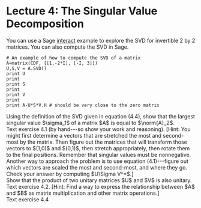 Lecture 4: The Singular Value Decomposition
===========================================

You can use a Sage [interact](http://interact.sagemath.org/node/60)
example to explore the SVD for invertible 2 by 2 matrices.  You can
also compute the SVD in Sage.

<sagecell>

```
# An example of how to compute the SVD of a matrix
A=matrix(CDF, [[1,-2*I], [-I, 3]])
U,S,V = A.SVD()
print U
print
print S
print
print V
print
print A-U*S*V.H # should be very close to the zero matrix
```

</sagecell>

<div class="exercise">
Using the definition of the SVD given in equation (4.4), show that the largest
singular value $\sigma_1$ of a matrix $A$ is equal to $\norm{A}_2$.
</div>

<div class="exercise">
Text exercise 4.1 (by hand---so show your work and reasoning).
[Hint: You might first determine a vectors that are stretched the most and second-most by the matrix.  Then figure out the matrices that will transform those vectors to $(1,0)$ and $(0,1)$, then stretch appropriately, then rotate them to the final positions.  Remember that singular values must be nonnegative.  Another way to approach the problem is to use equation (4.1)---figure out which vectors are scaled the most and second-most, and where they go.  Check your answer by computing $U\Sigma V^*$.]
</div>

<div class="exercise">
Show that the product of two unitary matrices $U$ and $V$ is also
unitary.
</div>

<div class="exercise">
Text exercise 4.2.
[Hint: Find a way to express the relationship between $A$ and $B$ as matrix multiplication and other matrix operations.]
</div>

<div class="exercise">
Text exercise 4.4
</div>


